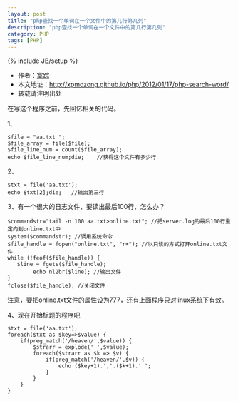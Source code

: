 ```yaml
---
layout: post
title: "php查找一个单词在一个文件中的第几行第几列"
description: "php查找一个单词在一个文件中的第几行第几列"
category: PHP
tags: [PHP]
---
```

{% include JB/setup %}

*	作者：<a href="http://weibo.com/xpmozong" target="blank">寞踪</a>
*	本文地址：http://xpmozong.github.io/php/2012/01/17/php-search-word/
*	转载请注明出处

在写这个程序之前，先回忆相关的代码。

1、

    $file = "aa.txt "; 
    $file_array = file($file); 
    $file_line_num = count($file_array); 
    echo $file_line_num;die;    //获得这个文件有多少行

2、

    $txt = file('aa.txt');
    echo $txt[2];die;   //输出第三行

3、有一个很大的日志文件，要读出最后100行，怎么办？

    $commandstr="tail -n 100 aa.txt>online.txt"; //把server.log的最后100行重定向到online.txt中
    system($commandstr); //调用系统命令
    $file_handle = fopen("online.txt", "r+"); //以只读的方式打开online.txt文件
    while (!feof($file_handle)) {
       $line = fgets($file_handle);
            echo nl2br($line); //输出文件
    }
    fclose($file_handle); //关闭文件

注意，要把online.txt文件的属性设为777，还有上面程序只对linux系统下有效。

4、现在开始标题的程序吧

    $txt = file('aa.txt');
    foreach($txt as $key=>$value) {
        if(preg_match('/heaven/',$value)) {
            $strarr = explode(' ',$value);
            foreach($strarr as $k => $v) {
                if(preg_match('/heaven/',$v)) {
                    echo ($key+1).','.($k+1).' ';
                }
            }
        }
    }

